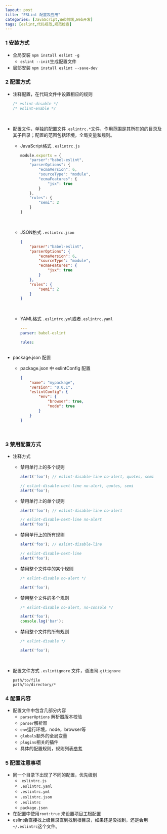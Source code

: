 ```yaml
---
layout: post
title: "ESLint 配置及应用"
categories: [JavaScript,Web前端,Web开发]
tags: [eslint,代码规范,规范检查]
---
```


### 1 安装方式

- 全局安装 `npm install eslint -g`
  - `eslint --init`生成配置文件
- 局部安装 `npm install eslint --save-dev`

### 2 配置方式

- 注释配置，在代码文件中设置相应的规则

  ```JavaScript
  /* eslint-disable */
  /* eslint-enable */
  ```

  ​

- 配置文件，单独的配置文件`.eslintrc.*`文件，作用范围是其所在的的目录及其子目录；配置的范围包括环境，全局变量和规则。

  - JavaScript格式 `.eslintrc.js`

    ```javascript
    module.exports = {
        "parser":"babel-eslint",
        "parserOptions": {
            "ecmaVersion": 6,
            "sourceType": "module",
            "ecmaFeatures": {
                "jsx": true
            }
        },
        "rules": {
            "semi": 2
        }
    }
    ```

    ​

  - JSON格式 `.eslintrc.json`

    ```json
    {
        "parser":"babel-eslint",
        "parserOptions": {
            "ecmaVersion": 6,
            "sourceType": "module",
            "ecmaFeatures": {
                "jsx": true
            }
        },
        "rules": {
            "semi": 2
        }
    }
    ```

    ​

  - YAML格式 `.eslintrc.yml`或者`.eslintrc.yaml`

    ```yaml
    ---
    parser: babel-eslint

    rules:
    	
    ```

- package.json 配置

  - package.json 中 eslintConfig 配置

    ```json
    {
        "name": "mypackage",
        "version": "0.0.1",
        "eslintConfig": {
            "env": {
                "browser": true,
                "node": true
            }
        }
    }
    ```

    ​

### 3 禁用配置方式

- 注释方式

  - 禁用单行上的多个规则

    ```JavaScript
    alert('foo'); // eslint-disable-line no-alert, quotes, semi

    // eslint-disable-next-line no-alert, quotes, semi
    alert('foo');  
    ```

  - 禁用单行上的单个规则

    ```JavaScript
    alert('foo'); // eslint-disable-line no-alert

    // eslint-disable-next-line no-alert
    alert('foo');
    ```

  - 禁用单行上的所有规则

    ```JavaScript
    alert('foo'); // eslint-disable-line

    // eslint-disable-next-line
    alert('foo');
    ```

  - 禁用整个文件中的某个规则

    ```javascript
    /* eslint-disable no-alert */

    alert('foo');
    ```

  - 禁用整个文件的多个规则

    ```javascript
    /* eslint-disable no-alert, no-console */

    alert('foo');
    console.log('bar');
    ```

  - 禁用整个文件的所有规则

    ```JavaScript
    /* eslint-disable */

    alert('foo');
    ```

    ​

- 配置文件方式 `.eslintignore` 文件，语法同`.gitignore`

  ```
  path/to/file
  path/to/directory/*
  ```

### 4 配置内容

+ 配置文件中包含几部分内容
  + `parserOptions` 解析器版本校验
  + `parser`解析器
  + `env`运行环境，node，browser等
  + `globals`额外的全局变量
  + `plugins`相关的插件
  + 具体的配置规则，规则列表[参考](http://eslint.org/docs/rules/)

### 5 配置注意事项

- 同一个目录下出现了不同的配置，优先级别
  - .`eslintrc.js`
  - `.eslintrc.yaml`
  - `.eslintrc.yml`
  - `.eslintrc.json`
  - `.eslintrc`
  - `package.json`
- 在配置中使用`root:true` 来设置项目工根配置
- eslint会直接找上级目录直到找到根目录，如果还是没找到，还是会用`~/.eslintrc`这个文件。